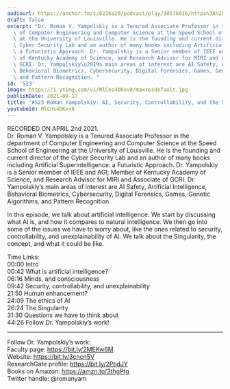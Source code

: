 ```yaml
---
audiourl: https://anchor.fm/s/822ba20/podcast/play/30576016/https%3A%2F%2Fd3ctxlq1ktw2nl.cloudfront.net%2Fstaging%2F2021-3-2%2F0a37193c-6b69-5b84-0ff4-b45e31b73539.m4a
draft: false
excerpt: "Dr. Roman V. Yampolskiy is a Tenured Associate Professor in the department\
  \ of Computer Engineering and Computer Science at the Speed School of Engineering\
  \ at the University of Louisville. He is the founding and current director of the\
  \ Cyber Security Lab and an author of many books including Artificial Superintelligence:\
  \ a Futuristic Approach. Dr. Yampolskiy is a Senior member of IEEE and AGI; Member\
  \ of Kentucky Academy of Science, and Research Advisor for MIRI and Associate of\
  \ GCRI. Dr. Yampolskiy\u2019s main areas of interest are AI Safety, Artificial Intelligence,\
  \ Behavioral Biometrics, Cybersecurity, Digital Forensics, Games, Genetic Algorithms,\
  \ and Pattern Recognition. "
id: '523'
image: https://i.ytimg.com/vi/MlCns4bKxv8/maxresdefault.jpg
publishDate: 2021-09-17
title: '#523 Roman Yampolskiy: AI, Security, Controllability, and the Singularity'
youtubeid: MlCns4bKxv8
---
```

<div class="timelinks">

RECORDED ON APRIL 2nd 2021.  
Dr. Roman V. Yampolskiy is a Tenured Associate Professor in the department of Computer Engineering and Computer Science at the Speed School of Engineering at the University of Louisville. He is the founding and current director of the Cyber Security Lab and an author of many books including Artificial Superintelligence: a Futuristic Approach. Dr. Yampolskiy is a Senior member of IEEE and AGI; Member of Kentucky Academy of Science, and Research Advisor for MIRI and Associate of GCRI. Dr. Yampolskiy’s main areas of interest are AI Safety, Artificial Intelligence, Behavioral Biometrics, Cybersecurity, Digital Forensics, Games, Genetic Algorithms, and Pattern Recognition. 

In this episode, we talk about artificial intelligence. We start by discussing what AI is, and how it compares to natural intelligence. We then go into some of the issues we have to worry about, like the ones related to security, controllability, and unexplainability of AI. We talk about the Singularity, the concept, and what it could be like. 

Time Links:  
<time>00:00</time> Intro  
<time>00:42</time> What is artificial intelligence?  
<time>06:16</time> Minds, and consciousness  
<time>09:42</time> Security, controllability, and unexplainability  
<time>21:50</time> Human enhancement?  
<time>24:09</time> The ethics of AI  
<time>26:24</time> The Singularity  
<time>31:30</time> Questions we have to think about   
<time>44:26</time> Follow Dr. Yampolskiy’s work!

---

Follow Dr. Yampolskiy’s work:  
Faculty page: https://bit.ly/2MEKw6M  
Website: https://bit.ly/3cncn5V  
ResearchGate profile: https://bit.ly/2PtidJY  
Books on Amazon: https://amzn.to/3thgPtg  
Twitter handle: @romanyam
</div>

